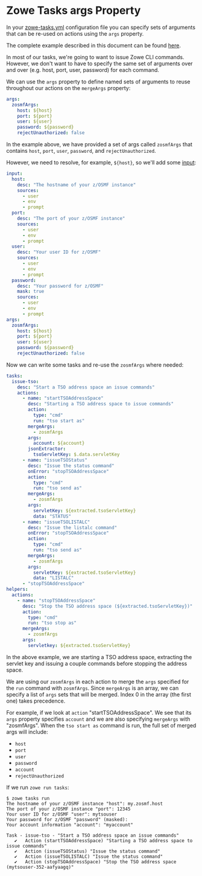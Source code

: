 # Zowe Tasks args Property
In your [zowe-tasks.yml](./config.md) configuration file you can specify sets of arguments that can be re-used on actions using the `args` property.

The complete example described in this document can be found [here](../example/more/args/zowe-tasks.yml).

In most of our tasks, we're going to want to issue Zowe CLI commands. However, we don't want to have to specify the same set of arguments over and over (e.g. host, port, user, password) for each command.

We can use the `args` property to define named sets of arguments to reuse throughout our actions on the `mergeArgs` property:
```yaml
args:
  zosmfArgs:
    host: ${host}
    port: ${port}
    user: ${user}
    password: ${password}
    rejectUnauthorized: false
```

In the example above, we have provided a set of args called `zosmfArgs` that contains `host`, `port`, `user`, `password`, and `rejectUnauthorized`. 

However, we need to resolve, for example, `${host}`, so we'll add some [input](./input.md):
```yaml
input: 
  host:
    desc: "The hostname of your z/OSMF instance"
    sources:
      - user
      - env
      - prompt
  port:
    desc: "The port of your z/OSMF instance"
    sources:
      - user
      - env
      - prompt
  user: 
    desc: "Your user ID for z/OSMF" 
    sources: 
      - user
      - env
      - prompt
  password:
    desc: "Your password for z/OSMF"
    mask: true
    sources: 
      - user
      - env
      - prompt
args:
  zosmfArgs:
    host: ${host}
    port: ${port}
    user: ${user}
    password: ${password}
    rejectUnauthorized: false
```

Now we can write some tasks and re-use the `zosmfArgs` where needed:
```yaml
tasks:
  issue-tso:
    desc: "Start a TSO address space an issue commands"
    actions:
      - name: "startTSOAddressSpace"
        desc: "Starting a TSO address space to issue commands"
        action:
          type: "cmd"
          run: "tso start as"
        mergeArgs:
          - zosmfArgs
        args:
          account: ${account}
        jsonExtractor:
          tsoServletKey: $.data.servletKey     
      - name: "issueTSOStatus"
        desc: "Issue the status command"
        onError: "stopTSOAddressSpace"
        action:
          type: "cmd"
          run: "tso send as"
        mergeArgs:
          - zosmfArgs
        args:
          servletKey: ${extracted.tsoServletKey}
          data: "STATUS"
      - name: "issueTSOLISTALC"
        desc: "Issue the listalc command"
        onError: "stopTSOAddressSpace"
        action:
          type: "cmd"
          run: "tso send as"
        mergeArgs:
          - zosmfArgs
        args:
          servletKey: ${extracted.tsoServletKey}
          data: "LISTALC"
      - "stopTSOAddressSpace"
helpers:
  actions:
    - name: "stopTSOAddressSpace"
      desc: "Stop the TSO address space (${extracted.tsoServletKey})"
      action:
        type: "cmd"
        run: "tso stop as"
      mergeArgs:
        - zosmfArgs
      args:
        servletkey: ${extracted.tsoServletKey}
```

In the above example, we are starting a TSO address space, extracting the servlet key and issuing a couple commands before stopping the address space. 

We are using our `zosmfArgs` in each action to merge the `args` specified for the `run` command with `zosmfArgs`. Since `mergeArgs` is an array, we can specify a list of `args` sets that will be merged. Index 0 in the array (the first one) takes precedence. 

For example, if we look at `action` "startTSOAddressSpace". We see that its `args` property specifies `account` and we are also specifying `mergeArgs` with "zosmfArgs". When the `tso start as` command is run, the full set of merged args will include:
- `host`
- `port`
- `user`
- `password`
- `account`
- `rejectUnauthorized`

If we run `zowe run tasks`:
```
$ zowe tasks run
The hostname of your z/OSMF instance "host": my.zosmf.host
The port of your z/OSMF instance "port": 12345
Your user ID for z/OSMF "user": mytsouser
Your password for z/OSMF "password" (masked):
Your account information "account": "myaccount"

Task - issue-tso - "Start a TSO address space an issue commands"
   ✔   Action (startTSOAddressSpace) "Starting a TSO address space to issue commands"
   ✔   Action (issueTSOStatus) "Issue the status command"
   ✔   Action (issueTSOLISTALC) "Issue the status command"
   ✔   Action (stopTSOAddressSpace) "Stop the TSO address space (mytsouser-352-aafyaagq)"
```